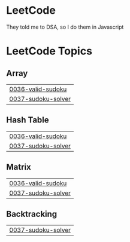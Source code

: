 # LeetCode

They told me to DSA, so I do them in Javascript

<!---LeetCode Topics Start-->
# LeetCode Topics
## Array
|  |
| ------- |
| [0036-valid-sudoku](https://github.com/BRAVO68WEB/LeetCode/tree/master/0036-valid-sudoku) |
| [0037-sudoku-solver](https://github.com/BRAVO68WEB/LeetCode/tree/master/0037-sudoku-solver) |
## Hash Table
|  |
| ------- |
| [0036-valid-sudoku](https://github.com/BRAVO68WEB/LeetCode/tree/master/0036-valid-sudoku) |
| [0037-sudoku-solver](https://github.com/BRAVO68WEB/LeetCode/tree/master/0037-sudoku-solver) |
## Matrix
|  |
| ------- |
| [0036-valid-sudoku](https://github.com/BRAVO68WEB/LeetCode/tree/master/0036-valid-sudoku) |
| [0037-sudoku-solver](https://github.com/BRAVO68WEB/LeetCode/tree/master/0037-sudoku-solver) |
## Backtracking
|  |
| ------- |
| [0037-sudoku-solver](https://github.com/BRAVO68WEB/LeetCode/tree/master/0037-sudoku-solver) |
<!---LeetCode Topics End-->